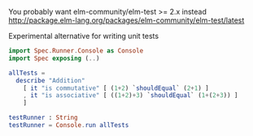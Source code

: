 You probably want elm-community/elm-test >= 2.x instead http://package.elm-lang.org/packages/elm-community/elm-test/latest

Experimental alternative for writing unit tests

```elm
import Spec.Runner.Console as Console
import Spec exposing (..)

allTests = 
  describe "Addition"
    [ it "is commutative" [ (1+2) `shouldEqual` (2+1) ]
    , it "is associative" [ ((1+2)+3) `shouldEqual` (1+(2+3)) ]
    ]

testRunner : String
testRunner = Console.run allTests
```
